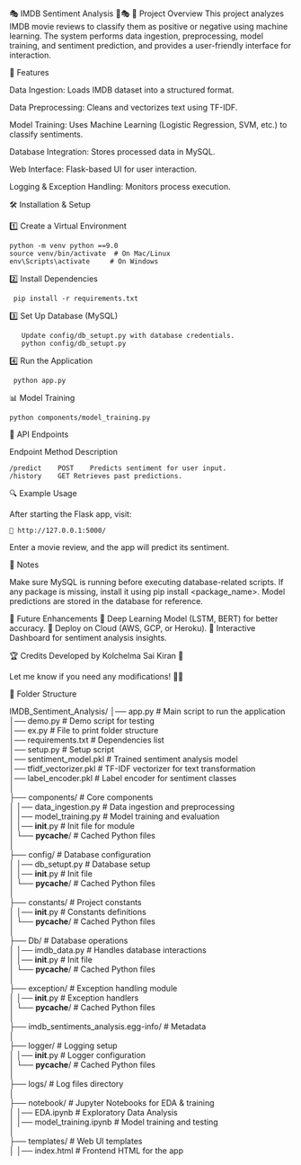 🎭 IMDB Sentiment Analysis 🎥🎭
📌 Project Overview
This project analyzes IMDB movie reviews to classify them as positive or negative using machine learning. The system performs data ingestion, preprocessing, model training, and sentiment prediction, and provides a user-friendly interface for interaction.

🚀 Features

Data Ingestion: Loads IMDB dataset into a structured format.

Data Preprocessing: Cleans and vectorizes text using TF-IDF.

Model Training: Uses Machine Learning (Logistic Regression, SVM, etc.) to classify sentiments.

Database Integration: Stores processed data in MySQL.

Web Interface: Flask-based UI for user interaction.

Logging & Exception Handling: Monitors process execution.

🛠 Installation & Setup

 1️⃣ Create a Virtual Environment
    
    python -m venv python ==9.0
    source venv/bin/activate  # On Mac/Linux
    env\Scripts\activate     # On Windows
    
2️⃣ Install Dependencies
     
     pip install -r requirements.txt

3️⃣ Set Up Database (MySQL)
       
       Update config/db_setupt.py with database credentials.
       python config/db_setupt.py
       
4️⃣ Run the Application

     python app.py
     
📊 Model Training

    python components/model_training.py
    
📡 API Endpoints

Endpoint	Method	Description
   
    /predict	POST	Predicts sentiment for user input.
    /history	GET	Retrieves past predictions.
    
🔍 Example Usage

After starting the Flask app, visit:
  
    🔗 http://127.0.0.1:5000/

Enter a movie review, and the app will predict its sentiment.

📝 Notes

  Make sure MySQL is running before executing database-related scripts.
  If any package is missing, install it using pip install <package_name>.
  Model predictions are stored in the database for reference.

🎯 Future Enhancements
  🔹 Deep Learning Model (LSTM, BERT) for better accuracy.
  🔹 Deploy on Cloud (AWS, GCP, or Heroku).
  🔹 Interactive Dashboard for sentiment analysis insights.

🏆 Credits
  Developed by Kolchelma Sai Kiran 🎯



Let me know if you need any modifications! 🚀🔥




📂 Folder Structure

IMDB_Sentiment_Analysis/
│── app.py                  # Main script to run the application  
│── demo.py                 # Demo script for testing  
│── ex.py                   # File to print folder structure  
│── requirements.txt        # Dependencies list  
│── setup.py                # Setup script  
│── sentiment_model.pkl     # Trained sentiment analysis model  
│── tfidf_vectorizer.pkl    # TF-IDF vectorizer for text transformation  
│── label_encoder.pkl       # Label encoder for sentiment classes  
│  
├── components/             # Core components  
│   │── data_ingestion.py   # Data ingestion and preprocessing  
│   │── model_training.py   # Model training and evaluation  
│   │── __init__.py         # Init file for module  
│   └── __pycache__/        # Cached Python files  
│  
├── config/                 # Database configuration  
│   │── db_setupt.py        # Database setup  
│   │── __init__.py         # Init file  
│   └── __pycache__/        # Cached Python files  
│  
├── constants/              # Project constants  
│   │── __init__.py         # Constants definitions  
│   └── __pycache__/        # Cached Python files  
│  
├── Db/                     # Database operations  
│   │── imdb_data.py        # Handles database interactions  
│   │── __init__.py         # Init file  
│   └── __pycache__/        # Cached Python files  
│  
├── exception/              # Exception handling module  
│   │── __init__.py         # Exception handlers  
│   └── __pycache__/        # Cached Python files  
│  
├── imdb_sentiments_analysis.egg-info/  # Metadata  
│  
├── logger/                 # Logging setup  
│   │── __init__.py         # Logger configuration  
│   └── __pycache__/        # Cached Python files  
│  
├── logs/                   # Log files directory  
│  
├── notebook/               # Jupyter Notebooks for EDA & training  
│   │── EDA.ipynb           # Exploratory Data Analysis  
│   │── model_training.ipynb # Model training and testing  
│  
├── templates/              # Web UI templates  
│   │── index.html          # Frontend HTML for the app  
